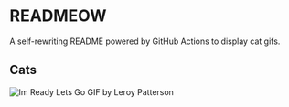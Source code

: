 # READMEOW

A self-rewriting README powered by GitHub Actions to display cat gifs.

## Cats

![Im Ready Lets Go GIF by Leroy Patterson](https://media4.giphy.com/media/CjmvTCZf2U3p09Cn0h/200.gif?cid=9acd02danye2voneemul4pnbjwm8xd524pgslp0142obqw6d&ep=v1_gifs_search&rid=200.gif&ct=g)
